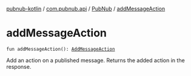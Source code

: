 [pubnub-kotlin](../../index.md) / [com.pubnub.api](../index.md) / [PubNub](index.md) / [addMessageAction](./add-message-action.md)

# addMessageAction

`fun addMessageAction(): `[`AddMessageAction`](../../com.pubnub.api.endpoints.message_actions/-add-message-action/index.md)

Add an action on a published message. Returns the added action in the response.

